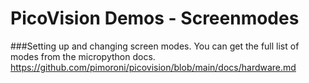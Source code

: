 # PicoVision Demos - Screenmodes

###Setting up and changing screen modes.
You can get the full list of modes from the micropython docs.
https://github.com/pimoroni/picovision/blob/main/docs/hardware.md




